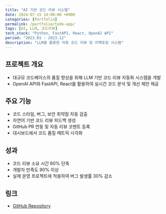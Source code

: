 ```yaml
---
title: "AI 기반 코드 리뷰 시스템"
date: 2024-07-15 14:00:00 +0900
categories: [Portfolio]
permalink: /portfolio/todo-app/
tags: [AI, LLM, 코드리뷰]
tech_stack: "Python, FastAPI, React, OpenAI API"
period: "2023.01 - 2023.12"
description: "LLM을 활용한 자동 코드 리뷰 및 리팩토링 시스템"
---
```


## 프로젝트 개요
- 대규모 코드베이스의 품질 향상을 위해 LLM 기반 코드 리뷰 자동화 시스템을 개발
- OpenAI API와 FastAPI, React를 활용하여 실시간 코드 분석 및 개선 제안 제공

## 주요 기능
- 코드 스타일, 버그, 보안 취약점 자동 검출
- 자연어 기반 코드 리뷰 피드백 생성
- GitHub PR 연동 및 자동 리뷰 코멘트 등록
- 대시보드에서 코드 품질 메트릭 시각화

## 성과
- 코드 리뷰 소요 시간 60% 단축
- 개발자 만족도 90% 이상
- 실제 운영 프로젝트에 적용하여 버그 발생률 30% 감소

## 링크
- [GitHub Repository](https://github.com/haesikryu/ai-code-review) 